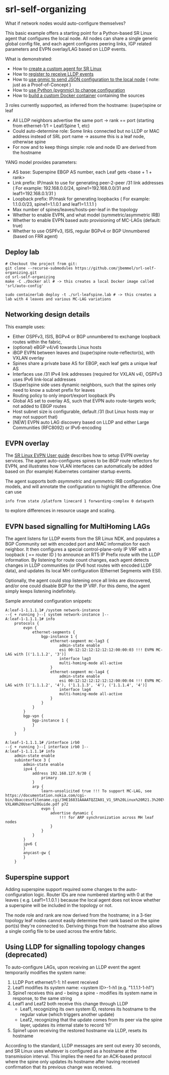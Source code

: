 # srl-self-organizing

What if network nodes would auto-configure themselves?

This basic example offers a starting point for a Python-based SR Linux agent that configures the local node.
All nodes can share a single generic global config file, and each agent configures peering links, IGP related parameters and EVPN overlay/LAG based on LLDP events.

What is demonstrated:
* How to [create a custom agent for SR Linux](https://github.com/jbemmel/srl-self-organizing/tree/main/src/auto-config-agent)
* How to [register to receive LLDP events](https://github.com/jbemmel/srl-self-organizing/blob/main/src/auto-config-agent/auto-config-agent.py#L57)
* How to [use gnmic to send JSON configuration to the local node](https://github.com/jbemmel/srl-self-organizing/blob/main/src/auto-config-agent/scripts/gnmic-configure-interface.sh) ( note: just as a Proof-of-Concept )
* How to [use Python (pygnmic) to change configuration](https://github.com/jbemmel/srl-self-organizing/blob/main/src/auto-config-agent/auto-config-agent.py#L458)
* How to [build a custom Docker container](https://github.com/jbemmel/srl-self-organizing/tree/main/Docker) containing the sources

3 roles currently supported, as inferred from the hostname: (super)spine or leaf
* All LLDP neighbors advertise the same port -> rank == port (starting from ethernet-1/1 = Leaf/Spine 1, etc)
* Could auto-determine role: Some links connected but no LLDP or MAC address instead of SRL port name -> assume this is a leaf node, otherwise spine
* For now and to keep things simple: role and node ID are derived from the hostname

YANG model provides parameters:
* AS base: Superspine EBGP AS number, each Leaf gets <base + 1 + rank>
* Link prefix: IP/mask to use for generating peer-2-peer /31 link addresses 
  ( For example: 192.168.0.0/24, spine1=192.168.0.0/31 and leaf1=192.168.0.1/31 )
* Loopback prefix: IP/mask for generating loopbacks
  ( For example: 1.1.0.0/23, spine1=1.1.0.1 and leaf1=1.1.1.1 )
* Max number of spines/leaves/hosts-per-leaf in the topology
* Whether to enable EVPN, and what model (symmetric/asymmetric IRB)
* Whether to enable EVPN based auto provisioning of MC-LAGs (default: true)
* Whether to use OSPFv3, ISIS, regular BGPv4 or BGP Unnumbered (based on FRR agent)

## Deploy lab
```
# Checkout the project from git:
git clone --recurse-submodules https://github.com/jbemmel/srl-self-organizing.git
cd srl-self-organizing
make -C ./Docker all # -> this creates a local Docker image called 'srl/auto-config'

sudo containerlab deploy -t ./srl-leafspine.lab # -> this creates a lab with 4 leaves and various MC-LAG variations
```

## Networking design details
This example uses:
* Either OSPFv3, ISIS, BGPv4 or BGP unnumbered to exchange loopback routes within the fabric, 
* (optional) eBGP v4/v6 towards Linux hosts
* iBGP EVPN between leaves and (super)spine route-reflector(s), with VXLAN overlay
* Spines share a private base AS for EBGP, each leaf gets a unique leaf AS
* Interfaces use /31 IPv4 link addresses (required for VXLAN v4), OSPFv3 uses IPv6 link-local addresses
* (Super)spine side uses dynamic neighbors, such that the spines only need to know a subnet prefix for leaves
* Routing policy to only import/export loopback IPs
* Global AS set to overlay AS, such that EVPN auto route-targets work; not added to EBGP routes
* Host subnet size is configurable, default /31 (but Linux hosts may or may not support that)
* [NEW] EVPN auto LAG discovery based on LLDP and either Large Communities (RFC8092) or IPv6-encoding

## EVPN overlay
The [SR Linux EVPN User guide](https://documentation.nokia.com/cgi-bin/dbaccessfilename.cgi/3HE16831AAAATQZZA01_V1_SR%20Linux%20R21.3%20EVPN-VXLAN%20User%20Guide.pdf) describes how to setup EVPN overlay services. The agent auto-configures spines to be iBGP route reflectors for EVPN, and illustrates how VLAN interfaces can automatically be added based on (for example) Kubernetes container startup events.

The agent supports both *asymmetric* and *symmetric* IRB configuration models, and will annotate the configuration to highlight the difference.
One can use 
```
info from state /platform linecard 1 forwarding-complex 0 datapath
```
to explore differences in resource usage and scaling.

## EVPN based signalling for MultiHoming LAGs
The agent listens for LLDP events from the SR Linux NDK, and populates a BGP Community set with encoded port and MAC information for each neighbor.
It then configures a special control-plane-only IP VRF with a loopback ( == router ID ) to announce an RT5 IP Prefix route with the LLDP information.
By listening for route count changes, each agent detects changes in LLDP communities (or IPv6 host routes with encoded LLDP data), and updates its local MH configuration (Ethernet Segments with ESI).

Optionally, the agent could stop listening once all links are discovered, and/or one could disable BGP for the IP VRF. For this demo, the agent simply keeps listening indefinitely.

Sample annotated configuration snippets:
```
A:leaf-1-1.1.1.1# /system network-instance                                                                                                                                                                         
--{ + running }--[ system network-instance ]--                                                                                                                                                                     
A:leaf-1-1.1.1.1# info                                                                                                                                                                                             
    protocols {
        evpn {
            ethernet-segments {
                bgp-instance 1 {
                    ethernet-segment mc-lag3 {
                        admin-state enable
                        esi 00:12:12:12:12:12:12:00:00:03 !!! EVPN MC-LAG with [('1.1.1.2', '3')]
                        interface lag3
                        multi-homing-mode all-active
                    }
                    ethernet-segment mc-lag4 {
                        admin-state enable
                        esi 00:12:12:12:12:12:12:00:00:04 !!! EVPN MC-LAG with [('1.1.1.2', '4'), ('1.1.1.3', '4'), ('1.1.1.4', '4')]
                        interface lag4
                        multi-homing-mode all-active
                    }
                }
            }
        }
        bgp-vpn {
            bgp-instance 1 {
            }
        }
    }
```

```
A:leaf-1-1.1.1.1# /interface irb0                                                                                                                                                                                  
--{ + running }--[ interface irb0 ]--                                                                                                                                                                              
A:leaf-1-1.1.1.1# info                                                                                                                                                                                             
    admin-state enable
    subinterface 3 {
        admin-state enable
        ipv4 {
            address 192.168.127.9/30 {
                primary
            }
            arp {
                learn-unsolicited true !!! To support MC-LAG, see https://documentation.nokia.com/cgi-bin/dbaccessfilename.cgi/3HE16831AAAATQZZA01_V1_SR%20Linux%20R21.3%20EVPN-VXLAN%20User%20Guide.pdf p72
                evpn {
                    advertise dynamic {
                        !!! for ARP synchronization across MH leaf nodes
                    }
                }
            }
        }
        ipv6 {
        }
        anycast-gw {
        }
    }
```

## Superspine support
Adding superspine support required some changes to the auto-configuration logic. Router IDs are now numbered starting with 0 at the leaves ( e.g. Leaf1=1.1.0.1 )
because the local agent does not know whether a superspine will be included in the topology or not.

The node role and rank are now derived from the hostname; in a 3-tier topology leaf nodes cannot easily determine their rank based on the spine port(s) they're connected to.
Deriving things from the hostname also allows a single config file to be used across the entire fabric.

## Using LLDP for signalling topology changes (deprecated)
To auto-configure LAGs, upon receiving an LLDP event the agent temporarily modifies the system name:
1. LLDP Port ethernet/1-1: h1 event received
2. Leaf1 modifies its system name: \<system ID\>-1-h1 (e.g. "1.1.1.1-1-h1")
3. Spine1 receives this and - being a spine - modifies its system name in response, to the same string
4. Leaf1 and Leaf2 both receive this change through LLDP
   + Leaf1, recognizing its own system ID, restores its hostname to the regular value (which triggers another update)
   + Leaf2, recognizing that the update comes from its peer via the spine layer, updates its internal state to record 'h1'
5. Spine1 upon receiving the restored hostname via LLDP, resets its hostname

According to the standard, LLDP messages are sent out every 30 seconds, and SR Linux uses whatever is configured as a hostname at the transmission interval. This implies the need for an ACK-based protocol where the spine only updates its hostname after having received confirmation that its previous change was received.
